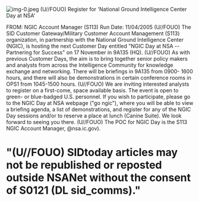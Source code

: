 ![img-0.jpeg](img-0.jpeg)
(U//FOUO) Register for 'National Ground Intelligence Center Day at NSA'

FROM:
NGIC Account Manager (S113)
Run Date: 11/04/2005
(U//FOUO) The SID Customer Gateway/Military Customer Account Management (S113) organization, in partnership with the National Ground Intelligence Center (NGIC), is hosting the next Customer Day entitled "NGIC Day at NSA -- Partnering for Success" on 17 November in 9A135 (HQ).
(U//FOUO) As with previous Customer Days, the aim is to bring together senior policy makers and analysts from across the Intelligence Community for knowledge exchange and networking. There will be briefings in 9A135 from 0900- 1600 hours, and there will also be demonstrations in certain conference rooms in OPS1 from 1045-1500 hours.
(U//FOUO) We are inviting interested analysts to register on a first-come, space available basis. The event is open to green- or blue-badged U.S. personnel. If you wish to participate, please go to the NGIC Day at NSA webpage ("go ngic"), where you will be able to view a briefing agenda, a list of demonstrations, and register for any of the NGIC Day sessions and/or to reserve a place at lunch (Canine Suite). We look forward to seeing you there.
(U//FOUO) The POC for NGIC Day is the S113 NGIC Account Manager, @nsa.ic.gov).

# "(U//FOUO) SIDtoday articles may not be republished or reposted outside NSANet without the consent of S0121 (DL sid_comms)."
